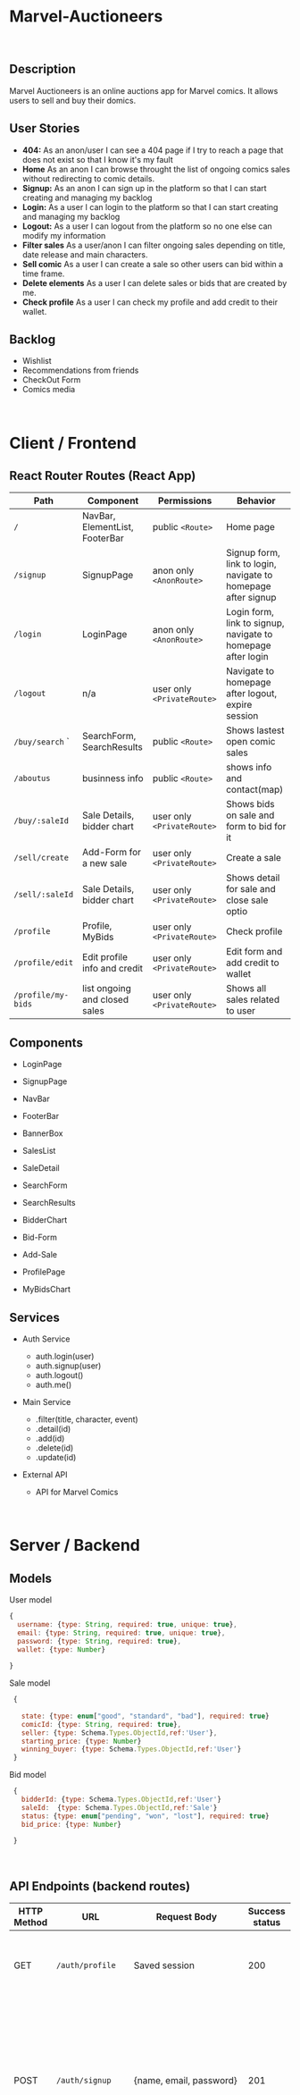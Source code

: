 # Marvel-Auctioneers

<br>

## Description

Marvel Auctioneers is an online auctions app for Marvel comics. It allows users to sell and buy their domics.

## User Stories

-  **404:** As an anon/user I can see a 404 page if I try to reach a page that does not exist so that I know it's my fault
-  **Home** As an anon I can browse throught the list of ongoing comics sales without redirecting to comic details.
-  **Signup:** As an anon I can sign up in the platform so that I can start creating and managing my backlog
-  **Login:** As a user I can login to the platform so that I can start creating and managing my backlog
-  **Logout:** As a user I can logout from the platform so no one else can modify my information
-  **Filter sales** As a user/anon I can filter ongoing sales depending on title, date release and main characters.
-  **Sell comic** As a user I can create a sale so other users can bid within a time frame.
-  **Delete elements** As a user I can delete sales or bids that are created by me.
-  **Check profile** As a user I can check my profile and add credit to their wallet.

## Backlog

- Wishlist
- Recommendations from friends
- CheckOut Form
- Comics media

<br>


# Client / Frontend

## React Router Routes (React App)
| Path                      | Component                      | Permissions | Behavior                                                     |
| ------------------------- | --------------------           | ----------- | ------------------------------------------------------------ |
| `/`                       | NavBar, ElementList, FooterBar | public `<Route>`            | Home page                                                     |
| `/signup`                 | SignupPage                     | anon only  `<AnonRoute>`    | Signup form, link to login, navigate to homepage after signup |
| `/login`                  | LoginPage                      | anon only `<AnonRoute>`     | Login form, link to signup, navigate to homepage after login  |
| `/logout`                 | n/a                            | user only `<PrivateRoute>`  | Navigate to homepage after logout, expire session             |
| `/buy/search`           ` | SearchForm, SearchResults      | public `<Route>`            | Shows lastest open comic sales                                |
| `/aboutus`                | businness info                 | public `<Route>`            | shows info and contact(map)                                   |
| `/buy/:saleId`            | Sale Details, bidder chart     | user only `<PrivateRoute>`  | Shows bids on sale and form to bid for it                     |
| `/sell/create`            | Add-Form for a new sale        | user only `<PrivateRoute>`  | Create a sale                                                 |
| `/sell/:saleId`           | Sale Details, bidder chart     | user only `<PrivateRoute>`  | Shows detail for sale and close sale optio                    |  
| `/profile`                | Profile, MyBids                | user only  `<PrivateRoute>` | Check profile                                                 |
| `/profile/edit`           | Edit profile info and credit   | user only  `<PrivateRoute>` | Edit form and add credit to wallet                            |
| `/profile/my-bids`        | list ongoing and closed sales  | user only `<PrivateRoute>`  | Shows all sales related to user                               |


          

## Components

- LoginPage

- SignupPage

- NavBar

- FooterBar

- BannerBox

- SalesList

- SaleDetail

- SearchForm

- SearchResults

- BidderChart

- Bid-Form

- Add-Sale

- ProfilePage

- MyBidsChart



  

 

## Services

- Auth Service
  - auth.login(user)
  - auth.signup(user)
  - auth.logout()
  - auth.me()

- Main Service
  - .filter(title, character, event) 
  - .detail(id)
  - .add(id)
  - .delete(id)
  - .update(id)
  
- External API
  - API for Marvel Comics


<br>


# Server / Backend


## Models

User model

```javascript
{
  username: {type: String, required: true, unique: true},
  email: {type: String, required: true, unique: true},
  password: {type: String, required: true},
  wallet: {type: Number}
  
}
```



Sale model

```javascript
 {
   
   state: {type: enum["good", "standard", "bad"], required: true}
   comicId: {type: String, required: true},
   seller: {type: Schema.Types.ObjectId,ref:'User'},
   starting_price: {type: Number}
   winning_buyer: {type: Schema.Types.ObjectId,ref:'User'}
 }
```
Bid model

```javascript
 {
   bidderId: {type: Schema.Types.ObjectId,ref:'User'}
   saleId:  {type: Schema.Types.ObjectId,ref:'Sale'}
   status: {type: enum["pending", "won", "lost"], required: true}
   bid_price: {type: Number}
   
 }
```

<br>


## API Endpoints (backend routes)

| HTTP Method | URL                         | Request Body                 | Success status | Error Status | Description                                                  |
| ----------- | --------------------------- | ---------------------------- | -------------- | ------------ | ------------------------------------------------------------ |
| GET         | `/auth/profile    `           | Saved session                | 200            | 404          | Check if user is logged in and return profile page           |
| POST        | `/auth/signup`                | {name, email, password}      | 201            | 404          | Checks if fields not empty (422) and user not exists (409), then create user with encrypted password, and store user in session |
| POST        | `/auth/login`                 | {username, password}         | 200            | 401          | Checks if fields not empty (422), if user exists (404), and if password matches (404), then stores user in session    |
| POST        | `/auth/logout`                | (empty)                      | 204            | 400          | Logs out the user                                            |
| GET         | `/buy/search`                 | {title, character, event}        |            | 400          | Search sales list                                        |
| GET         | `/buy/:saleId`                 | {title,starting_price,desc} |                | 400          | Show series elements         |
|POST         | `/sell/create  `              |                              |                |              | Add-form for a new sale                                      |
|POST         | `/sell/:saleId`              |                              |                |              | update or delete sale                                         |
| POST       | `/profile/edit`                        |                              | 201            | 400          | edit account info, add credit                    |
| GET      | `/profile/mybids`                 |                              | 201            | 400          | delete element                                               |

                               |



<br>


## Links

### Trello/Kanban

[Link to your trello board](https://trello.com/b/PuNMiqaT/marvel-auctioneers) 
or picture of your physical board

### Git

The url to your repository and to your deployed project

[Client repository Link](https://github.com/jorgeberrizbeitia/backlog-quest)

[Server repository Link](https://github.com/jorgeberrizbeitia/backlog-quest-server)

[Deployed App Link](https://backlog-quest.herokuapp.com/login)

### Slides

The url to your presentation slides

[Slides Link](https://docs.google.com/presentation/d/1zndKZ8DC-_i391alptPKsAKanCSXTrLVL39L3xtEjz8/edit?usp=sharing)
